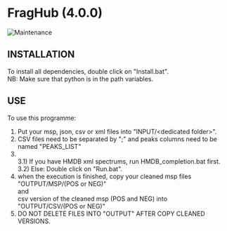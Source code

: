 # FragHub  (4.0.0)
![Maintenance](https://img.shields.io/badge/Maintained%3F-yes-green.svg)


## INSTALLATION

To install all dependencies, double click on "Install.bat".<br>
NB: Make sure that python is in the path variables.<br>

## USE

To use this programme:

1) Put your msp, json, csv or xml files into "INPUT/\<dedicated folder\>".
2) CSV files need to be separated by ";" and peaks columns need to be named "PEAKS_LIST"<br>
3) <br>
    3.1) If you have HMDB xml spectrums, run HMDB_completion.bat first.<br>
    3.2) Else: Double click on "Run.bat".<br>
4) when the execution is finished, copy your cleaned msp files <br>"OUTPUT/MSP/(POS or NEG)"<br>and<br>csv version of the cleaned msp (POS and NEG) into<br>"OUTPUT/CSV/(POS or NEG)"
5) DO NOT DELETE FILES INTO "OUTPUT" AFTER COPY CLEANED VERSIONS.